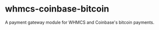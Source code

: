 whmcs-coinbase-bitcoin
======================

A payment gateway module for WHMCS and Coinbase's bitcoin payments.